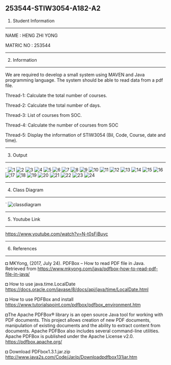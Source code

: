 253544-STIW3054-A182-A2
-----------------------------------------------------------------
1. Student Information
-----------------------------------------------------------------
NAME      : HENG ZHI YONG

MATRIC NO : 253544

-----------------------------------------------------------------
2. Information 
-----------------------------------------------------------------
We are required to develop a small system using MAVEN and Java programming language. The system should be able to read data from a pdf file. 

Thread-1: Calculate the total number of courses.

Thread-2: Calculate the total number of days.

Thread-3: List of courses from SOC.

Thread-4: Calculate the number of courses from SOC

Thread-5: Display the information of STIW3054 (Bil, Code, Course, date and time).


-----------------------------------------------------------------
3. Output
-----------------------------------------------------------------
`
![1](https://user-images.githubusercontent.com/44503116/55541438-9c421c80-56f7-11e9-828d-a42220be8a23.PNG)
![2](https://user-images.githubusercontent.com/44503116/55541483-b419a080-56f7-11e9-9d54-f5deaa9218f6.PNG)
![3](https://user-images.githubusercontent.com/44503116/55541487-b54acd80-56f7-11e9-8288-8ab233a6d9e4.PNG)
![4](https://user-images.githubusercontent.com/44503116/55541492-b5e36400-56f7-11e9-9d81-56bd06c3a679.PNG)
![5](https://user-images.githubusercontent.com/44503116/55541496-b7149100-56f7-11e9-8b80-f7266187186e.PNG)
![6](https://user-images.githubusercontent.com/44503116/55541499-b8de5480-56f7-11e9-953e-439f17b2400c.PNG)
![7](https://user-images.githubusercontent.com/44503116/55541503-ba0f8180-56f7-11e9-8e30-cad1d0eb06bf.PNG)
![8](https://user-images.githubusercontent.com/44503116/55541509-baa81800-56f7-11e9-880d-f690c1371c47.PNG)
![9](https://user-images.githubusercontent.com/44503116/55541513-bbd94500-56f7-11e9-96b8-85e37fa60d69.PNG)
![10](https://user-images.githubusercontent.com/44503116/55541519-bda30880-56f7-11e9-9dd6-c1a2bef6d49e.PNG)
![11](https://user-images.githubusercontent.com/44503116/55541521-bed43580-56f7-11e9-823a-119dd9063811.PNG)
![12](https://user-images.githubusercontent.com/44503116/55541523-c0056280-56f7-11e9-800d-c2dcac0e3d7b.PNG)
![13](https://user-images.githubusercontent.com/44503116/55541530-c1368f80-56f7-11e9-8c69-9216f6349875.PNG)
![14](https://user-images.githubusercontent.com/44503116/55541540-c3005300-56f7-11e9-9428-1892a8760af6.PNG)
![15](https://user-images.githubusercontent.com/44503116/55541542-c4318000-56f7-11e9-9483-3255aba44176.PNG)
![16](https://user-images.githubusercontent.com/44503116/55541546-c562ad00-56f7-11e9-8eca-bf34c3ad7eb8.PNG)
![17](https://user-images.githubusercontent.com/44503116/55541548-c5fb4380-56f7-11e9-8493-8cecb7e694a3.PNG)
![18](https://user-images.githubusercontent.com/44503116/55541551-c7c50700-56f7-11e9-8e57-43b334dcf3db.PNG)
![19](https://user-images.githubusercontent.com/44503116/55541552-c85d9d80-56f7-11e9-8b52-f824af17aead.PNG)
![20](https://user-images.githubusercontent.com/44503116/55541556-c98eca80-56f7-11e9-9b5c-f6b2cf5aa74a.PNG)
![21](https://user-images.githubusercontent.com/44503116/55541561-cabff780-56f7-11e9-8742-c6fe01b4d94f.PNG)
![22](https://user-images.githubusercontent.com/44503116/55541565-cbf12480-56f7-11e9-9234-34902e71b1ee.PNG)
![23](https://user-images.githubusercontent.com/44503116/55541567-cd225180-56f7-11e9-89e8-094a2ac4a1c5.PNG)
![24](https://user-images.githubusercontent.com/44503116/55541572-cf84ab80-56f7-11e9-9e6f-01161ed6837b.PNG)

-----------------------------------------------------------------
4. Class Diagram
-----------------------------------------------------------------
`
![classdiagram](https://user-images.githubusercontent.com/44503116/55541754-30ac7f00-56f8-11e9-8035-6bbd68a08d1f.jpg)


-----------------------------------------------------------------
5. Youtube Link
-----------------------------------------------------------------
https://www.youtube.com/watch?v=N-t0sFiBuyc

-----------------------------------------------------------------
6. References
-----------------------------------------------------------------

◘ MKYong, (2017, July 24). PDFBox – How to read PDF file in Java. Retrieved from https://www.mkyong.com/java/pdfbox-how-to-read-pdf-file-in-java/

◘ How to use java.time.LocalDate 
https://docs.oracle.com/javase/8/docs/api/java/time/LocalDate.html

◘ How to use PDFBox and install
https://www.tutorialspoint.com/pdfbox/pdfbox_environment.htm

◘The Apache PDFBox® library is an open source Java tool for working with PDF documents. This project allows creation of new PDF documents, manipulation of existing documents and the ability to extract content from documents. Apache PDFBox also includes several command-line utilities. Apache PDFBox is published under the Apache License v2.0.
https://pdfbox.apache.org/

◘ Download PDFbox1.3.1.jar.zip
http://www.java2s.com/Code/Jar/p/Downloadpdfbox131jar.htm

